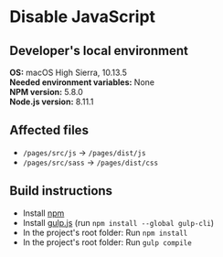 # Disable JavaScript

## Developer's local environment
**OS:** macOS High Sierra, 10.13.5  
**Needed environment variables:** None  
**NPM version:** 5.8.0  
**Node.js version:** 8.11.1

## Affected files
- `/pages/src/js` -> `/pages/dist/js`
- `/pages/src/sass` -> `/pages/dist/css`

## Build instructions
- Install [npm](https://www.npmjs.com/)
- Install [gulp.js](https://gulpjs.com/) (run `npm install --global gulp-cli`)
- In the project's root folder: Run `npm install`
- In the project's root folder: Run `gulp compile`

